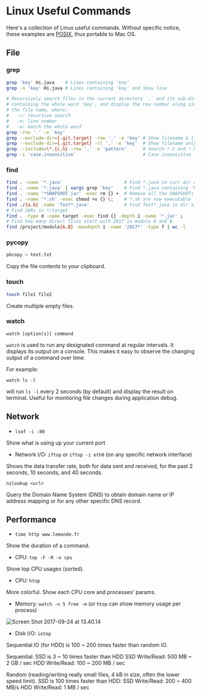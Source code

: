 # Linux Useful Commands

Here's a collection of Linux useful commands. Without specific notice, these
examples are [POSIX](https://en.wikipedia.org/wiki/POSIX), thus portable to Mac
OS.

## File

### grep

```sh
grep 'key' Hi.java    # Lines containing 'key'
grep -n 'key' Hi.java # Lines containing 'key' and show line

# Recursively search files in the current directory `.` and its sub-directories
# containing the whole word 'key', and display the row number along side with
# the file name, where:
#   -r: recursive search
#   -n: line number
#   -w: match the whole word
grep -rnw '.' -e 'key'
grep --exclude-dir={.git,target} -rnw '.' -e 'key' # Show filename & line
grep --exclude-dir={.git,target} -rl '.' -e 'key'  # Show filename only (-l)
grep --include=\*.{c,h} -rnw '.' -e 'pattern'      # Search *.c and *.h
grep -i 'case.insensitive'                         # Case insensitive
```

### find

```sh
find . -name '*.java'                       # Find *.java in curr dir and sub-dirs
find . -name '*.java' | xargs grep 'key'    # Find *.java containing 'key'
find . -name '*SNAPSHOT.jar' -exec rm {} +  # Remove all the SNAPSHOTs
find . -name '*.sh' -exec chmod +x {} \;    # *.sh are now executable
find ./{a,b} -name 'Test*.java'             # Find Test*.java in dir a, b 
# Find JARs in */target
find . -type d -name target -exec find {} -depth 1 -name '*.jar' ;
# Find how many direct files start with 2017 in module A and B
find /project/module{A,B} -maxdepth 1 -name '2017*' -type f | wc -l
```

### pycopy

```sh
pbcopy < text.txt
```

Copy the file contents to your clipboard.

### touch

```sh
touch file1 file2
```

Create multiple empty files.

### watch

    watch [option(s)] command

`watch` is used to run any designated command at regular intervals. It displays
its output on a console. This makes it easy to observe the changing output of a
command over time.

For example:

    watch ls -l

will run `ls -l` every 2 seconds (by default) and display the result on
terminal. Useful for monitoring file changes during application debug.

## Network
- `lsof -i :80`

Show what is using up your current port

- Network I/O: `iftop` or `iftop -i eth0` (on any specific network interface)

Shows the data transfer rate, both for data sent and received, for the past 2 seconds, 10 seconds, and 40 seconds.

    nslookup <url>

Query the Domain Name System (DNS) to obtain domain name or IP address mapping
or for any other specific DNS record.

## Performance
- `time http www.lemonde.fr`

Show the duration of a command.

- CPU: `top -F -R -o cpu`

Show top CPU usages (sorted).

- CPU: `htop`

More colorful. Show each CPU core and processes' params.

- Memory: `watch -n 5 free -m` (or `htop` can show memory usage per process)

![Screen Shot 2017-09-24 at 13.40.14](https://i.imgur.com/fV3qYqQ.png)

- Disk I/O: `iotop`

Sequential IO (for HDD) is 100 ~ 200 times faster than random IO.

Sequential: SSD is 3 ~ 10 times faster than HDD
SSD Write/Read: 500 MB ~ 2 GB / sec
HDD Write/Read: 100 ~ 200 MB / sec

Random (reading/writing really small files, 4 kB in size, often the lower speed limit). SSD is 100 times faster than HDD:
SSD Write/Read: 200 ~ 400 MB/s
HDD Write/Read: 1 MB / sec
